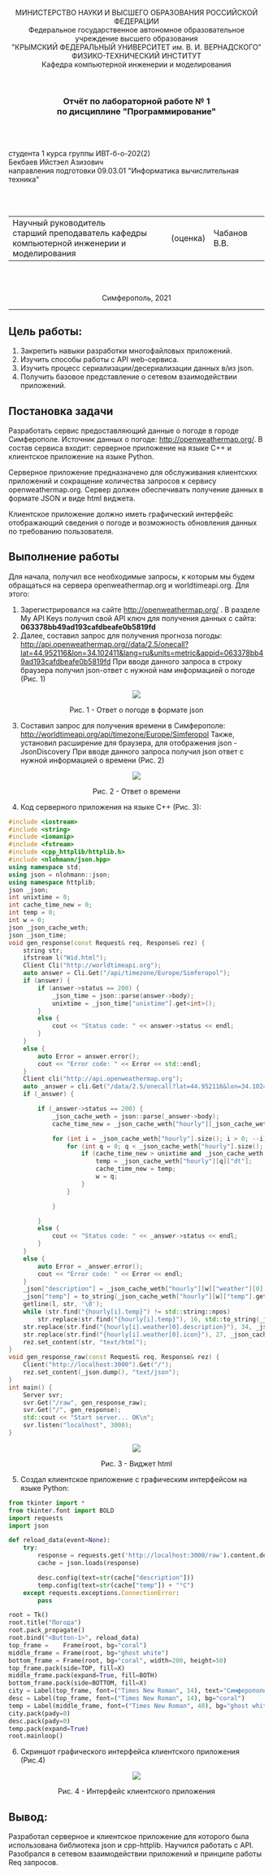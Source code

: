 <p align="center">МИНИСТЕРСТВО НАУКИ  И ВЫСШЕГО ОБРАЗОВАНИЯ РОССИЙСКОЙ ФЕДЕРАЦИИ<br>
Федеральное государственное автономное образовательное учреждение высшего образования<br>
"КРЫМСКИЙ ФЕДЕРАЛЬНЫЙ УНИВЕРСИТЕТ им. В. И. ВЕРНАДСКОГО"<br>
ФИЗИКО-ТЕХНИЧЕСКИЙ ИНСТИТУТ<br>
Кафедра компьютерной инженерии и моделирования</p>
<br>
<h3 align="center">Отчёт по лабораторной работе № 1<br> по дисциплине "Программирование"</h3>
<br><br>
<p>студента 1 курса группы ИВТ-б-о-202(2)<br>
Бекбаев Ийстэел Азизович<br>
направления подготовки 09.03.01 "Информатика вычислительная техника"</p>
<br><br>
<table>
<tr><td>Научный руководитель<br> старший преподаватель кафедры<br> компьютерной инженерии и моделирования</td>
<td>(оценка)</td>
<td>Чабанов В.В.</td>
</tr>
</table>
<br><br>
<p align="center">Симферополь, 2021</p>
<hr>

## Цель работы:

1. Закрепить навыки разработки многофайловыx приложений.
2. Изучить способы работы с API web-сервиса.
3. Изучить процесс сериализации/десериализации данных в/из json.
4. Получить базовое представление о сетевом взаимодействии приложений.

## Постановка задачи

Разработать сервис предоставляющий данные о погоде в городе Симферополе. Источник данных о погоде: http://openweathermap.org/. В состав сервиса входит: серверное приложение на языке С++ и клиентское приложение на языке Python.

Серверное приложение предназначено для обслуживания клиентских приложений и сокращение количества запросов к сервису openweathermap.org. Сервер должен обеспечивать получение данных в формате JSON и виде html виджета.

Клиентское приложение должно иметь графический интерфейс отображающий сведения о погоде и возможность обновления данных по требованию пользователя.

## Выполнение работы

Для начала, получил все необходимые запросы, к которым мы будем обращаться на сервера openweathermap.org и worldtimeapi.org. Для этого:
1. Зарегистрировался на сайте http://openweathermap.org/ . В разделе My API Keys получил свой API ключ для получения данных с сайта: **063378bb49ad193cafdbeafe0b5819fd**
2. Далее, составил запрос для получения прогноза погоды: http://api.openweathermap.org//data/2.5/onecall?lat=44.952116&lon=34.102411&lang=ru&units=metric&appid=063378bb49ad193cafdbeafe0b5819fd
При вводе данного запроса в строку браузера получил json-ответ с нужной нам информацией о погоде (Рис. 1)

<p align="center"> <img src="./image/json.png"> </p>

<p align="center">Рис. 1 - Ответ о погоде в формате json<br>

3. Составил запрос для получения времени в Симферополе: http://worldtimeapi.org/api/timezone/Europe/Simferopol
Также, установил расширение для браузера, для отображения json - JsonDiscovery
При вводе данного запроса получил json ответ с нужной информацией о времени (Рис. 2)

<p align="center"> <img src="./image/time.png"> </p>

<p align="center">Рис. 2 - Ответ о времени<br>

4. Код серверного приложения на языке С++ (Рис. 3):

```C++
#include <iostream>
#include <string>
#include <iomanip>
#include <fstream>
#include <cpp_httplib/httplib.h>
#include <nlohmann/json.hpp>
using namespace std;
using json = nlohmann::json;
using namespace httplib;
json _json;
int unixtime = 0;
int cache_time_new = 0;
int temp = 0;
int w = 0;
json _json_cache_weth;
json _json_time;
void gen_response(const Request& req, Response& rez) {
	string str;
	ifstream l("Wid.html");                                                    
	Client Cli("http://worldtimeapi.org");										
	auto answer = Cli.Get("/api/timezone/Europe/Simferopol");						
	if (answer) {																	
		if (answer->status == 200) {											
			_json_time = json::parse(answer->body);								
			unixtime = _json_time["unixtime"].get<int>();
		}
		else {
			cout << "Status code: " << answer->status << endl;
		}
	}
	else {
		auto Error = answer.error();
		cout << "Error code: " << Error << std::endl;
	}
	Client cli("http://api.openweathermap.org");
	auto _answer = cli.Get("/data/2.5/onecall?lat=44.952116&lon=34.102411&lang=ru&units=metric&appid=063378bb49ad193cafdbeafe0b5819fd");
	if (_answer) {

		if (_answer->status == 200) {
			_json_cache_weth = json::parse(_answer->body);						
			cache_time_new = _json_cache_weth["hourly"][_json_cache_weth["hourly"].size() - 1]["dt"].get<int>(); 

			for (int i = _json_cache_weth["hourly"].size(); i > 0; --i) {
				for (int q = 0; q < _json_cache_weth["hourly"].size(); q++) {
					if (cache_time_new > unixtime and _json_cache_weth["hourly"][q]["dt"] <= cache_time_new) {
						temp = _json_cache_weth["hourly"][q]["dt"];												
						cache_time_new = temp;
						w = q;
					}
				}

			}

		}
		else {
			cout << "Status code: " << _answer->status << endl;
		}
	}
	else {
		auto Error = _answer.error();
		cout << "Error code: " << Error << endl;
	}
	_json["description"] = _json_cache_weth["hourly"][w]["weather"][0]["description"];
	_json["temp"] = to_string(_json_cache_weth["hourly"][w]["temp"].get<int>());
	getline(l, str, '\0');
	while (str.find("{hourly[i].temp}") != std::string::npos)
		str.replace(str.find("{hourly[i].temp}"), 16, std::to_string(_json_cache_weth["hourly"][w]["temp"].get<int>()));				
	str.replace(str.find("{hourly[i].weather[0].description}"), 34, _json_cache_weth["hourly"][w]["weather"][0]["description"]);				
	str.replace(str.find("{hourly[i].weather[0].icon}"), 27, _json_cache_weth["hourly"][w]["weather"][0]["icon"]);
	rez.set_content(str, "text/html");
}
void gen_response_raw(const Request& req, Response& rez) {
	Client("http://localhost:3000").Get("/");
	rez.set_content(_json.dump(), "text/json");
}
int main() {
	Server svr;
	svr.Get("/raw", gen_response_raw);
	svr.Get("/", gen_response);
	std::cout << "Start server... OK\n";
	svr.listen("localhost", 3000);
}

```

<p align="center"> <img  src="./image/localhost3000.png"> </p>

<p align="center">Рис. 3 - Виджет html<br>

5. Создал клиентское приложение с графическим интерфейсом на языке Python:



```Python
from tkinter import *
from tkinter.font import BOLD
import requests
import json

def reload_data(event=None):
	try:
		response = requests.get('http://localhost:3000/raw').content.decode("utf8")
		cache = json.loads(response)

		desc.config(text=str(cache["description"]))
		temp.config(text=str(cache["temp"]) + "°C")
	except requests.exceptions.ConnectionError:
		pass

root = Tk()
root.title("Погода")
root.pack_propagate()
root.bind("<Button-1>", reload_data)
top_frame =    Frame(root, bg="coral")
middle_frame = Frame(root, bg="ghost white")
bottom_frame = Frame(root, bg="coral", width=200, height=50)
top_frame.pack(side=TOP, fill=X)
middle_frame.pack(expand=True, fill=BOTH)
bottom_frame.pack(side=BOTTOM, fill=X)
city = Label(top_frame, font=("Times New Roman", 14), text="Симферополь", bg="coral")
desc = Label(top_frame, font=("Times New Roman", 14), bg="coral")
temp = Label(middle_frame, font=("Times New Roman", 48), bg="ghost white")
city.pack(pady=0)
desc.pack(pady=0)
temp.pack(expand=True)
root.mainloop()
```
6. Скриншот графического интерфейса клиентского приложения (Рис.4)
<p align="center"> <img  src="./image/widget.png"> </p>

<p align="center">Рис. 4 - Интерфейс клиентского приложения<br>

## Вывод:
Разработал серверное и клиентское приложение для которого была использована библиотека json и cpp-httplib. Научился работать с API. Разобрался в сетевом взаимодействии приложений и принципе работы Req запросов.
